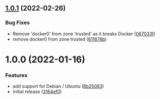 ## [1.0.1](https://github.com/de-it-krachten/ansible-role-firewalld/compare/v1.0.0...v1.0.1) (2022-02-26)


### Bug Fixes

* Remove 'docker0' from zone 'trusted' as it breaks Docker ([067033f](https://github.com/de-it-krachten/ansible-role-firewalld/commit/067033fd9704d6e54a53956ee68041fb5459da0f))
* remove docker0 from zone trusted ([611878b](https://github.com/de-it-krachten/ansible-role-firewalld/commit/611878b4a2a0db024696005018dea28628866c12))

# 1.0.0 (2022-01-16)


### Features

* add support for Debian / Ubuntu ([8b25083](https://github.com/de-it-krachten/ansible-role-firewalld/commit/8b250836e4c2713c6e71ed68d4398b30ed60261f))
* initial release ([3164ef0](https://github.com/de-it-krachten/ansible-role-firewalld/commit/3164ef03d87d6c34d1d4dc284343bc1227947cbe))
